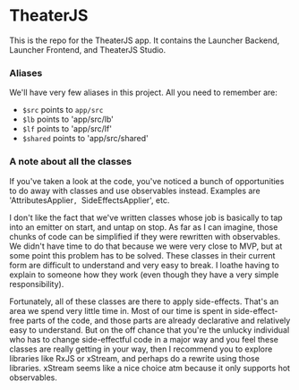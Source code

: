 # TheaterJS

This is the repo for the TheaterJS app. It contains the Launcher Backend, Launcher Frontend, and TheaterJS Studio.

### Aliases

We'll have very few aliases in this project. All you need to remember are:

* `$src` points to `app/src`
* `$lb` points to 'app/src/lb'
* `$lf` points to 'app/src/lf'
* `$shared` points to 'app/src/shared'

### A note about all the classes

If you've taken a look at the code, you've noticed a bunch of opportunities to do away with classes and use observables instead. Examples are 'AttributesApplier`, `SideEffectsApplier', etc.

I don't like the fact that we've written classes whose job is basically to tap into an emitter on start, and untap on stop. As far as I can imagine, those chunks of code can be simplified if they were rewritten with observables. We didn't have time to do that because we were very close to MVP, but at some point this problem has to be solved. These classes in their current form are difficult to understand and very easy to break. I loathe having to explain to someone how they work (even though they have a very simple responsibility).

Fortunately, all of these classes are there to apply side-effects. That's an area we spend very little time in. Most of our time is spent in side-effect-free parts of the code, and those parts are already declarative and relatively easy to understand. But on the off chance that you're the unlucky individual who has to change side-effectful code in a major way and you feel these classes are really getting in your way, then I recommend you to explore libraries like RxJS or xStream, and perhaps do a rewrite using those libraries. xStream seems like a nice choice atm because it only supports hot observables.